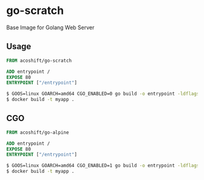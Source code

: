 # go-scratch

Base Image for Golang Web Server

## Usage

```Dockerfile
FROM acoshift/go-scratch

ADD entrypoint /
EXPOSE 80
ENTRYPOINT ["/entrypoint"]
```

```bash
$ GOOS=linux GOARCH=amd64 CGO_ENABLED=0 go build -o entrypoint -ldflags '-w -s' main.go
$ docker build -t myapp .
```

## CGO

```Dockerfile
FROM acoshift/go-alpine

ADD entrypoint /
EXPOSE 80
ENTRYPOINT ["/entrypoint"]
```

```bash
$ GOOS=linux GOARCH=amd64 CGO_ENABLED=1 go build -o entrypoint -ldflags '-w -s' main.go
$ docker build -t myapp .
```
